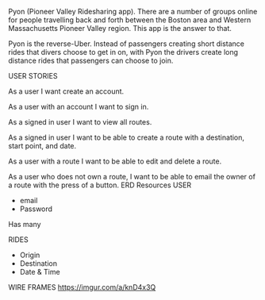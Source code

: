 Pyon (Pioneer Valley Ridesharing app). There are a number of groups online for people travelling back and forth between the Boston area and Western Massachusetts Pioneer Valley region. This app is the answer to that.

Pyon is the reverse-Uber. Instead of passengers creating short distance rides that divers choose to get in on, with Pyon the drivers create long distance rides that passengers can choose to join.

USER STORIES

As a user I want create an account.

As a user with an account I want to sign in.

As a signed in user I want to view all routes.

As a signed in user I want to be able to create a route with a destination, start point, and date.

As a user with a route I want to be able to edit and delete a route.

As a user who does not own a route, I want to be able to email the owner of a route with the press of a button.
ERD
Resources 
USER
- email
- Password

Has many 

RIDES
 - Origin
 - Destination
 - Date & Time


WIRE FRAMES
https://imgur.com/a/knD4x3Q
